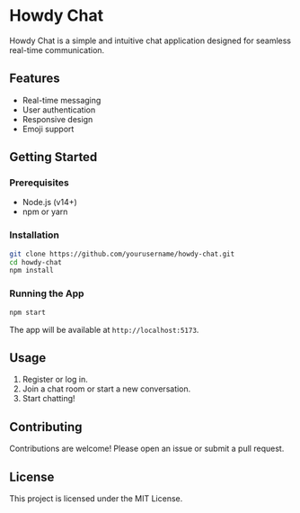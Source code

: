 # Howdy Chat

Howdy Chat is a simple and intuitive chat application designed for seamless real-time communication.

## Features

- Real-time messaging
- User authentication
- Responsive design
- Emoji support

## Getting Started

### Prerequisites

- Node.js (v14+)
- npm or yarn

### Installation

```bash
git clone https://github.com/yourusername/howdy-chat.git
cd howdy-chat
npm install
```

### Running the App

```bash
npm start
```

The app will be available at `http://localhost:5173`.

## Usage

1. Register or log in.
2. Join a chat room or start a new conversation.
3. Start chatting!

## Contributing

Contributions are welcome! Please open an issue or submit a pull request.

## License

This project is licensed under the MIT License.